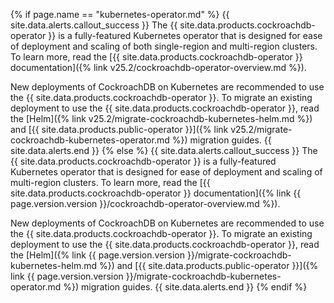 {% if page.name == "kubernetes-operator.md" %}
{{ site.data.alerts.callout_success }}
The {{ site.data.products.cockroachdb-operator }} is a fully-featured Kubernetes operator that is designed for ease of deployment and scaling of both single-region and multi-region clusters. To learn more, read the [{{ site.data.products.cockroachdb-operator }} documentation]({% link v25.2/cockroachdb-operator-overview.md %}).

New deployments of CockroachDB on Kubernetes are recommended to use the {{ site.data.products.cockroachdb-operator }}. To migrate an existing deployment to use the {{ site.data.products.cockroachdb-operator }}, read the [Helm]({% link v25.2/migrate-cockroachdb-kubernetes-helm.md %}) and [{{ site.data.products.public-operator }}]({% link v25.2/migrate-cockroachdb-kubernetes-operator.md %}) migration guides.
{{ site.data.alerts.end }}
{% else %}
{{ site.data.alerts.callout_success }}
The {{ site.data.products.cockroachdb-operator }} is a fully-featured Kubernetes operator that is designed for ease of deployment and scaling of multi-region clusters. To learn more, read the [{{ site.data.products.cockroachdb-operator }} documentation]({% link {{ page.version.version }}/cockroachdb-operator-overview.md %}).

New deployments of CockroachDB on Kubernetes are recommended to use the {{ site.data.products.cockroachdb-operator }}. To migrate an existing deployment to use the {{ site.data.products.cockroachdb-operator }}, read the [Helm]({% link {{ page.version.version }}/migrate-cockroachdb-kubernetes-helm.md %}) and [{{ site.data.products.public-operator }}]({% link {{ page.version.version }}/migrate-cockroachdb-kubernetes-operator.md %}) migration guides.
{{ site.data.alerts.end }}
{% endif %}